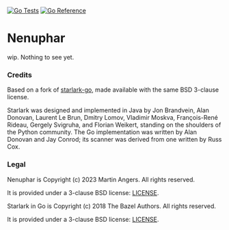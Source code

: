 [![Go Tests](https://github.com/mna/nenuphar/actions/workflows/test.yml/badge.svg)](https://github.com/mna/nenuphar/actions/workflows/test.yml)
[![Go Reference](https://pkg.go.dev/badge/github.com/mna/nenuphar.svg)](https://pkg.go.dev/github.com/mna/nenuphar)

# Nenuphar

wip. Nothing to see yet.

### Credits

Based on a fork of [starlark-go](https://github.com/google/starlark-go), made available with the same BSD 3-clause license.

Starlark was designed and implemented in Java by
Jon Brandvein,
Alan Donovan,
Laurent Le Brun,
Dmitry Lomov,
Vladimir Moskva,
François-René Rideau,
Gergely Svigruha, and
Florian Weikert,
standing on the shoulders of the Python community.
The Go implementation was written by Alan Donovan and Jay Conrod;
its scanner was derived from one written by Russ Cox.

### Legal

Nenuphar is Copyright (c) 2023 Martin Angers.
All rights reserved.

It is provided under a 3-clause BSD license:
[LICENSE](https://github.com/mna/nenuphar/blob/main/LICENSE).

Starlark in Go is Copyright (c) 2018 The Bazel Authors.
All rights reserved.

It is provided under a 3-clause BSD license:
[LICENSE](https://github.com/google/starlark-go/blob/master/LICENSE).
